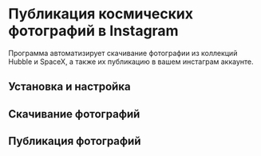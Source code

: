 # Публикация космических фотографий в Instagram

Программа автоматизирует скачивание фотографии из коллекций Hubble и SpaceX, а также их публикацию в вашем инcтаграм аккаунте.

## Установка и настройка

## Скачивание фотографий

## Публикация фотографий
